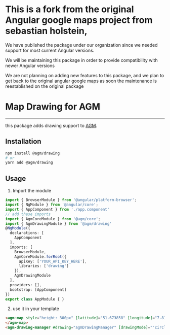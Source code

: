 # This is a fork from the original Angular google maps project from sebastian holstein,

We have published the package under our organization since we needed support for most current Angular versions.

We will be maintaining this package in order to provide compatibility with newer Angular versions

We are not planning on adding new features to this package, and we plan to get back to the original angular google maps as soon the maintenance is reestablished on the original package



# Map Drawing for AGM

-----

this package adds drawing support to [AGM][agm].

## Installation

```sh
npm install @agm/drawing
# or
yarn add @agm/drawing
```

## Usage

1. Import the module

```typescript
import { BrowserModule } from '@angular/platform-browser';
import { NgModule } from '@angular/core';
import { AppComponent } from './app.component'
// add these imports
import { AgmCoreModule } from '@agm/core';
import { AgmDrawingModule } from '@agm/drawing'
@NgModule({
  declarations: [
    AppComponent
  ],
  imports: [
    BrowserModule,
    AgmCoreModule.forRoot({
      apiKey: ['YOUR_API_KEY_HERE'],
      libraries: ['drawing']
    }),
    AgmDrawingModule
  ],
  providers: [],
  bootstrap: [AppComponent]
})
export class AppModule { }
```
2. use it in your template

```html
<agm-map style="height: 300px" [latitude]="51.673858" [longitude]="7.815982" [agmDrawingManager]="drawing">
</agm-map>
<agm-drawing-manager #drawing="agmDrawingManager" [drawingMode]="'circle'" [circleOptions]="{fillColor:'red', radius: 150}"></agm-drawing-manager>
```


[drawing-manager]: https://developers.google.com/maps/documentation/javascript/reference/#drawing
[agm]: https://angular-maps.com/
